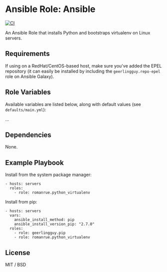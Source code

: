 # Ansible Role: Ansible

[![CI](https://github.com/romanrue/ansible-role-python_virtualenv/workflows/CI/badge.svg?event=push)](https://github.com/romanrue/ansible-role-python_virtualenv/actions?query=workflow%3ACI)

An Ansible Role that installs Python and bootstraps virtualenv on Linux servers.

## Requirements

If using on a RedHat/CentOS-based host, make sure you've added the EPEL repository (it can easily be installed by including the `geerlingguy.repo-epel` role on Ansible Galaxy).

## Role Variables

Available variables are listed below, along with default values (see `defaults/main.yml`):

...

## Dependencies

None.

## Example Playbook

Install from the system package manager:

    - hosts: servers
      roles:
        - role: romanrue.python_virtualenv

Install from pip:

    - hosts: servers
      vars:
        ansible_install_method: pip
        ansible_install_version_pip: "2.7.0"
      roles:
        - role: geerlingguy.pip
        - role: romanrue.python_virtualenv

## License

MIT / BSD
